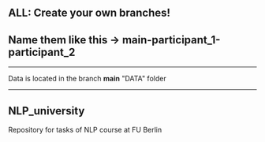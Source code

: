 ## ALL: Create your own branches! 
## Name them like this -> main-participant_1-participant_2

---
Data is located in the branch **main** "DATA" folder

---
## NLP_university
Repository for tasks of NLP course at FU Berlin
